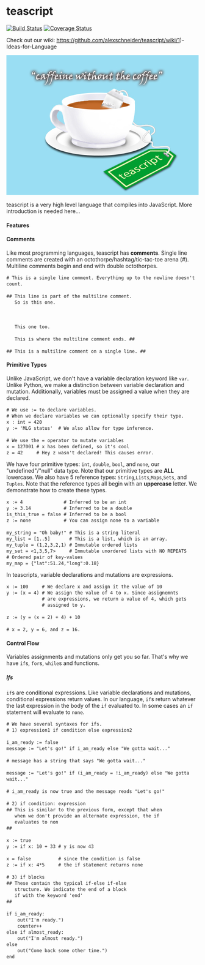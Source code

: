 teascript
=========
[![Build
Status](https://travis-ci.org/alexschneider/teascript.svg?branch=as%2Ftravis)](https://travis-ci.org/alexschneider/teascript)
[![Coverage
Status](https://coveralls.io/repos/alexschneider/teascript/badge.svg)](https://coveralls.io/r/alexschneider/teascript)

Check out our wiki: https://github.com/alexschneider/teascript/wiki/1)-Ideas-for-Language

![](https://raw.githubusercontent.com/alexschneider/teascript/master/teascript_logo.jpg)

teascript is a very high level language that compiles into JavaScript. More introduction is needed here...

#### Features 

#### Comments

Like most programming languages, teascript has **comments**. Single line comments are created with an octothorpe/hashtag/tic-tac-toe arena (#). Multiline comments begin and end with double octothorpes.

```
# This is a single line comment. Everything up to the newline doesn't count.

## This line is part of the multiline comment.
   So is this one.
   
   
   
   This one too.
   
   This is where the multiline comment ends. ##
   
## This is a multiline comment on a single line. ##

```

#### Primitive Types

Unlike JavaScript, we don't have a variable declaration keyword like `var`. Unlike Python, we make a distinction between variable declaration and mutation. Additionally, variables must be assigned a value when they are declared.

``` 
# We use := to declare variables.
# When we declare variables we can optionally specify their type.
x : int = 420
y := 'MLG status'  # We also allow for type inference.

# We use the = operator to mutate variables
x = 127001 # x has been defined, so it's cool
z = 42     # Hey z wasn't declared! This causes error.
```

We have four primitive types: `int`, `double`, `bool`, and `none`, our "undefined"/"null" data type. Note that our primitive types are **ALL** lowercase. We also have 5 reference types: `String`,`Lists`,`Maps`,`Sets`, and `Tuples`. Note that the reference types all begin with an **uppercase** letter. We demonstrate how to create these types.

```
x := 4               # Inferred to be an int
y := 3.14            # Inferred to be a double
is_this_true = false # Inferred to be a bool
z := none            # You can assign none to a variable 

my_string = "Oh baby!" # This is a string literal
my_list = [1..5]       # This is a list, which is an array.
my_tuple = (1,2,3,2,1) # Immutable ordered lists
my_set = <1,3,5,7>     # Immutable unordered lists with NO REPEATS
# Ordered pair of key-values
my_map = {"lat":51.24,"long":0.18} 
```
In teascripts, variable declarations and mutations are expressions.

```
x := 100     # We declare x and assign it the value of 10
y := (x = 4) # We assign the value of 4 to x. Since assignemnts
             # are expressions, we return a value of 4, which gets
             # assigned to y.
             
z := (y = (x = 2) + 4) + 10

# x = 2, y = 6, and z = 16. 
```

#### Control Flow
Variables assignments and mutations only get you so far. That's why we have `if`s, `for`s, `while`s and functions.

##### Ifs

`if`s are conditional expressions. Like variable declarations and mutations, conditional expressions return values. In our language, `if`s return whatever the last expression in the body of the `if` evaluated to. In some cases an `if` statement will evaluate to `none`.

```
# We have several syntaxes for ifs.
# 1) expression1 if condition else expression2

i_am_ready := false
message := "Let's go!" if i_am_ready else "We gotta wait..." 

# message has a string that says "We gotta wait..."

message := "Let's go!" if (i_am_ready = !i_am_ready) else "We gotta wait..."

# i_am_ready is now true and the message reads "Let's go!"

# 2) if condition: expression
## This is similar to the previous form, except that when
   when we don't provide an alternate expression, the if
   evaluates to non
##

x := true
y := if x: 10 + 33 # y is now 43

x = false          # since the condition is false
z := if x: 4*5     # the if statement returns none

# 3) if blocks
## These contain the typical if-else if-else
   structure. We indicate the end of a block
   if with the keyword 'end'
##

if i_am_ready:
    out("I'm ready.")
    counter++
else if almost_ready:
    out("I'm almost ready.")
else
    out("Come back some other time.")
end
```


```

```

